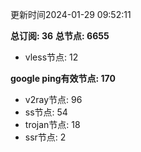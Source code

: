 更新时间2024-01-29 09:52:11

**总订阅: 36**
**总节点: 6655**
- vless节点: 12

**google ping有效节点: 170**
- v2ray节点: 96
- ss节点: 54
- trojan节点: 18
- ssr节点: 2
